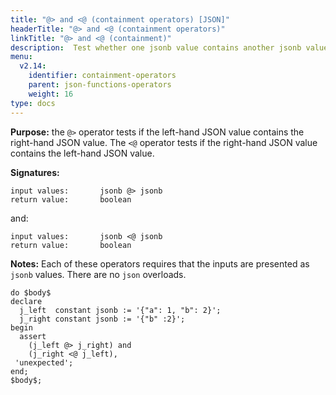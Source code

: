 ```yaml
---
title: "@> and <@ (containment operators) [JSON]"
headerTitle: "@> and <@ (containment operators)"
linkTitle: "@> and <@ (containment)"
description:  Test whether one jsonb value contains another jsonb value using the JSON containment operators (@> and <@).
menu:
  v2.14:
    identifier: containment-operators
    parent: json-functions-operators
    weight: 16
type: docs
---
```


**Purpose:** the `@>` operator tests if the left-hand JSON value contains the right-hand JSON value. The `<@` operator tests if the right-hand JSON value contains the left-hand JSON value.

**Signatures:**

```
input values:       jsonb @> jsonb
return value:       boolean
```
and:
```
input values:       jsonb <@ jsonb
return value:       boolean
```

**Notes:** Each of these operators requires that the inputs are presented as `jsonb` values. There are no `json` overloads.

```plpgsql
do $body$
declare
  j_left  constant jsonb := '{"a": 1, "b": 2}';
  j_right constant jsonb := '{"b" :2}';
begin
  assert
    (j_left @> j_right) and
    (j_right <@ j_left),
 'unexpected';
end;
$body$;
```
